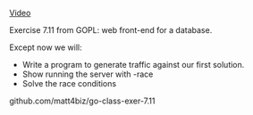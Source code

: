 [Video](https://www.youtube.com/watch?v=juBGb6rvoec&list=PLoILbKo9rG3skRCj37Kn5Zj803hhiuRK6&index=29)

Exercise 7.11 from GOPL: web front-end for a database.

Except now we will:
- Write a program to generate traffic against our first solution.
- Show running the server with -race
- Solve the race conditions

github.com/matt4biz/go-class-exer-7.11 